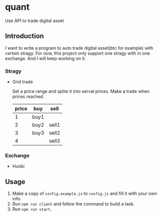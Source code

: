 # quant
Use API to trade digital asset

## Introduction
I want to write a program to auto trade digital asset(btc for example) with certain stragy. For now, this project only support one stragy with in one exchange. And I will keep working on it.
### Stragy
  + Grid trade
    
    Set a price range and splite it into serval prices. Make a trade when prices reached.
  
    | price | buy | sell |
    | -- | -- | -- |
    | 1 | buy1 | |
    | 2 | buy2 | sell1 |
    | 3 | buy3 | sell2 |
    | 4 | | sell3 |
    
### Exchange
  + Huobi

## Usage
1. Make a copy of `config.example.js` to `config.js` and fill it with your own info.
2. Run `npm run client` and follow the command to build a task.
3. Run `npm run start`.
